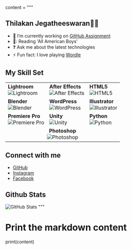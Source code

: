 content = """

## **Thilakan Jegatheeswaran👨‍💻**

- 🔭 I’m currently working on [GitHub Assignment](https://github.com/MIT-Emerging-Talent/ET6-foundations-group-31.git)
- 📕: Reading 'All American Boys'
- ❓ Ask me about the latest technologies
- ⚡ Fun fact: I love playing [Wordle](https://wordly.org/)

## My Skill Set

<table>
  <tr>
    <td>
      <strong>Lightroom</strong><br>
      <img src="https://profilinator.rishav.dev/skills-assets/lightroom.png?width=30" alt="Lightroom"/>
    </td>
    <td>
      <strong>After Effects</strong><br>
      <img src="https://profilinator.rishav.dev/skills-assets/aftereffects.png?width=30" alt="After Effects"/>
    </td>
    <td>
      <strong>HTML5</strong><br>
      <img src="https://profilinator.rishav.dev/skills-assets/html5-original-wordmark.svg?width=30" alt="HTML5"/>
    </td>
  </tr>
  <tr>
    <td>
      <strong>Blender</strong><br>
      <img src="https://profilinator.rishav.dev/skills-assets/blender_community_badge_white.svg?width=30" alt="Blender"/>
    </td>
    <td>
      <strong>WordPress</strong><br>
      <img src="https://profilinator.rishav.dev/skills-assets/wordpress.png?width=30" alt="WordPress"/>
    </td>
    <td>
      <strong>Illustrator</strong><br>
      <img src="https://profilinator.rishav.dev/skills-assets/adobe_illustrator-icon.svg?width=30" alt="Illustrator"/>
    </td>
  </tr>
  <tr>
    <td>
      <strong>Premiere Pro</strong><br>
      <img src="https://profilinator.rishav.dev/skills-assets/adobepremierepro.png?width=30" alt="Premiere Pro"/>
    </td>
    <td>
      <strong>Unity</strong><br>
      <img src="https://profilinator.rishav.dev/skills-assets/unity.png?width=30" alt="Unity"/>
    </td>
    <td>
      <strong>Python</strong><br>
      <img src="https://profilinator.rishav.dev/skills-assets/python-original.svg?width=30" alt="Python"/>
    </td>
  </tr>
  <tr>
    <td colspan="3" style="text-align:center;">
      <strong>Photoshop</strong><br>
      <img src="https://profilinator.rishav.dev/skills-assets/photoshop-plain.svg?width=30" alt="Photoshop"/>
    </td>
  </tr>
</table>

## Connect with me

- [GitHub](https://github.com/Akan186)
- [Instagram](https://instagram.com/imnotakan)
- [Facebook](https://www.facebook.com/Thil%20Thilakan)

## Github Stats

![GitHub Stats](https://github-readme-stats.vercel.app/api?username=Akan186&show_icons=true&count_private=true&hide_border=true)
"""

# Print the markdown content

print(content)
